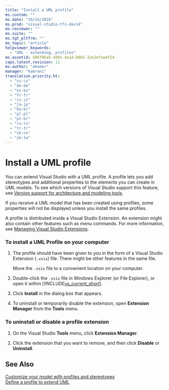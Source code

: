 ```yaml
---
title: "Install a UML profile"
ms.custom: ""
ms.date: "10/14/2016"
ms.prod: "visual-studio-tfs-dev14"
ms.reviewer: ""
ms.suite: ""
ms.tgt_pltfrm: ""
ms.topic: "article"
helpviewer_keywords: 
  - "UML - extending, profiles"
ms.assetid: 586f9ba5-4d01-4a1d-b001-32e2efaa4f24
caps.latest.revision: 11
ms.author: "ahomer"
manager: "kamrani"
translation.priority.ht: 
  - "cs-cz"
  - "de-de"
  - "es-es"
  - "fr-fr"
  - "it-it"
  - "ja-jp"
  - "ko-kr"
  - "pl-pl"
  - "pt-br"
  - "ru-ru"
  - "tr-tr"
  - "zh-cn"
  - "zh-tw"
---
```

# Install a UML profile
You can extend Visual Studio with a UML profile. A profile lets you add stereotypes and additional properties to the elements you can create in UML models. To see which versions of Visual Studio support this feature, see [Version support for architecture and modeling tools](../modeling/what-s-new-for-design-in-visual-studio.md#VersionSupport).  
  
 If you receive a UML model that has been created using profiles, some properties will not be displayed unless you install the same profiles.  
  
 A profile is distributed inside a Visual Studio Extension. An extension might also contain other features such as menu commands. For more information, see [Managing Visual Studio Extensions](http://go.microsoft.com/fwlink/?LinkId=160728).  
  
### To install a UML Profile on your computer  
  
1.  The profile should have been given to you in the form of a Visual Studio Extension (`.vsix`) file. There might be other features in the same file.  
  
     Move the `.vsix` file to a convenient location on your computer.  
  
2.  Double-click the `.vsix` file in Windows Explorer (or File Explorer), or open it within [!INCLUDE[vs_current_short](../codequality/includes/vs_current_short_md.md)].  
  
3.  Click **Install** in the dialog box that appears.  
  
4.  To uninstall or temporarily disable the extension, open **Extension Manager** from the **Tools** menu.  
  
### To uninstall or disable a profile extension  
  
1.  On the Visual Studio **Tools** menu, click **Extension Manager**.  
  
2.  Click the extension that you want to remove, and then click **Disable** or **Uninstall**.  
  
## See Also  
 [Customize your model with profiles and stereotypes](../modeling/customize-your-model-with-profiles-and-stereotypes.md)   
 [Define a profile to extend UML](../modeling/define-a-profile-to-extend-uml.md)